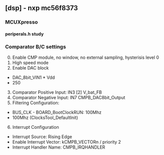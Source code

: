## [dsp] - nxp mc56f8373


### **MCUXpresso**

####  periperals.h study



### Comparator B/C settings
0. Enable CMP module, no window, no external sampling, hysterisis level 0
1. High speed mode
2. Enable DAC block
  - DAC_8bit_VIN1 * Vdd
  - 250
3. Comparator Positive Input: IN3 [2] V_bat_FB
4. Comparator Negative Input: IN7 CMPB_DAC8bit_Output
5. Filtering Configuration:
  - BUS_CLK - BOARD_BootClockRUN: 100Mhz
  - 100Mhz (ClocksTool_DefaultInit)
6. Interrupt Configuration
  - Interrupt Source: Rising Edge
  - Enable Interrupt Vector: kCMPB_VECTORn / priority 2
  - Interrupt Handler Name: CMPB_IRQHANDLER







